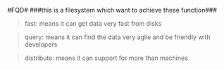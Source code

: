 #FQD#
###this is a filesystem which want to achieve these function###
>fast: means it can get data very fast from disks  

>query: means it can find the data very aglie and be friendly with developers  

>distribute: means it can support for more than machines  

